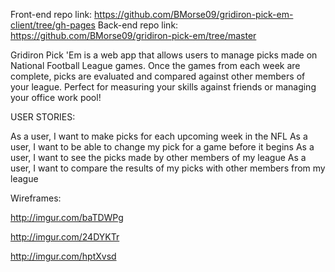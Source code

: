 
Front-end repo link: https://github.com/BMorse09/gridiron-pick-em-client/tree/gh-pages
Back-end repo link: https://github.com/BMorse09/gridiron-pick-em/tree/master

Gridiron Pick 'Em is a web app that allows users to manage picks made on
National Football League games. Once the games from each week are complete,
picks are evaluated and compared against other members of your league. Perfect
for measuring your skills against friends or managing your office work pool!

USER STORIES:

As a user, I want to make picks for each upcoming week in the NFL
As a user, I want to be able to change my pick for a game before it begins
As a user, I want to see the picks made by other members of my league
As a user, I want to compare the results of my picks with other members from
my league

Wireframes:

http://imgur.com/baTDWPg

http://imgur.com/24DYKTr

http://imgur.com/hptXvsd
